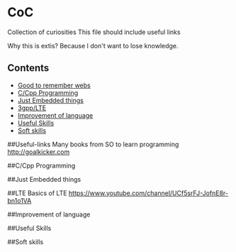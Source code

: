 # CoC
Collection of curiosities
This file should include useful links

Why this is extis? Because I don't want to lose knowledge.


## Contents

<!-- toc -->
- [Good to remember webs](#Useful-links)
- [C/Cpp Programming](#c/cpp-programming)
- [Just Embedded things](#just-embedded-things)
- [3gpp/LTE](#LTE)
- [Improvement of language](#improvement-of-language)
- [Useful Skills](#useful-skills)
- [Soft skills](#soft-skills)

<!-- tocstop -->

##Useful-links
Many books from SO to learn programming http://goalkicker.com

##C/Cpp Programming

##Just Embedded things

##LTE
Basics of LTE https://www.youtube.com/channel/UCf5srFJ-JofnE8r-bn1o1VA

##Improvement of language

##Useful Skills

##Soft skills

